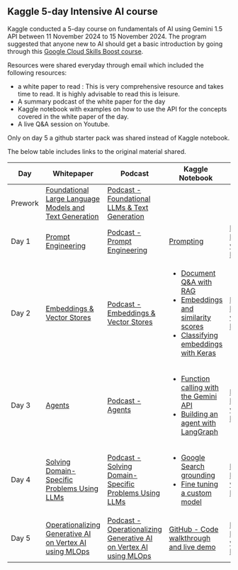 ## **Kaggle 5-day Intensive AI course**

Kaggle conducted a 5-day course on fundamentals of AI using Gemini 1.5 API between 11 November 2024 to 15 November 2024. The program suggested that anyone new to AI should get a basic introduction by going through this [Google Cloud Skills Boost course](https://www.cloudskillsboost.google/paths/118/course_templates/536). 

Resources were shared everyday through email which included the following resources:
- a white paper to read : This is very comprehensive resource and takes time to read. It is highly advisable to read this is leisure.
- A summary podcast of the white paper for the day
- Kaggle notebook with examples on how to use the API for the concepts covered in the white paper of the day.
- A live Q&A session on Youtube.

Only on day 5 a github starter pack was shared instead of Kaggle notebook.

The below table includes links to the original material shared.

| **Day** | **Whitepaper** | **Podcast** | **Kaggle Notebook** | **Q&A session** |
|---------|----------------|-------------|--------------|-----------------|
| Prework |[Foundational Large Language Models and Text Generation](https://www.kaggle.com/whitepaper-foundational-llm-and-text-generation)|[Podcast - Foundational LLMs & Text Generation](https://youtu.be/mQDlCZZsOyo?si=E3ONit-xu08mZYAM) | | |
| Day 1 |[Prompt Engineering](https://www.kaggle.com/whitepaper-prompt-engineering)|[Podcast - Prompt Engineering](https://youtu.be/F_hJ2Ey4BNc?si=nQPcbJojt0A2u1JM) | [Prompting](https://www.kaggle.com/code/markishere/day-1-prompting)| [Day 1 Livestream with Paige Bailey](https://youtu.be/kpRyiJUUFxY?si=JM_OXnIJESuwqwI9) |
| Day 2 |[Embeddings & Vector Stores](https://www.kaggle.com/whitepaper-embeddings-and-vector-stores)|[Podcast - Embeddings & Vector Stores](https://youtu.be/1CC39K76Nqs?si=sA90AHRDwlf0i2IU) | <ul><li>[Document Q&A with RAG](https://www.kaggle.com/code/markishere/day-2-document-q-a-with-rag)</li><li>[Embeddings and similarity scores](https://www.kaggle.com/code/markishere/day-2-embeddings-and-similarity-scores)</li><li>[Classifying embeddings with Keras](https://www.kaggle.com/code/markishere/day-2-classifying-embeddings-with-keras)</li></ul>| [Day 2 Livestream with Paige Bailey](https://www.youtube.com/live/86GZC56rQCc?si=b4ldBfcvKThO8F9T) |
| Day 3 |[Agents](https://www.kaggle.com/whitepaper-agents)|[Podcast - Agents](https://youtu.be/H4gZd4BCrDQ?si=paD4cT3buy6YBxzy) | <ul><li>[Function calling with the Gemini API](https://www.kaggle.com/code/markishere/day-3-function-calling-with-the-gemini-api)</li><li>[Building an agent with LangGraph](https://www.kaggle.com/code/markishere/day-3-building-an-agent-with-langgraph/)</li></ul>| [Day 3 Livestream with Paige Bailey](https://www.youtube.com/live/HQUtMWoTAD4?si=tudbSgls0EnH-Ux6) |
| Day 4 |[Solving Domain-Specific Problems Using LLMs](https://www.kaggle.com/whitepaper-solving-domains-specific-problems-using-llms)|[Podcast - Solving Domain-Specific Problems Using LLMs](https://youtu.be/b1a4ZOQ8XdI?si=_fFLD04oBQ-tdazO) | <ul><li>[Google Search grounding](https://www.kaggle.com/code/markishere/day-4-google-search-grounding)</li><li>[Fine tuning a custom model](https://www.kaggle.com/code/markishere/day-4-fine-tuning-a-custom-model)</li></ul>| [Day 4 Livestream with Paige Bailey](https://www.youtube.com/live/odvuLMJWUSU?si=xLoWMbZgYFcjsDyA) |
| Day 5 |[Operationalizing Generative AI on Vertex AI using MLOps](https://www.kaggle.com/whitepaper-operationalizing-generative-ai-on-vertex-ai-using-mlops) | [Podcast - Operationalizing Generative AI on Vertex AI using MLOps](https://youtu.be/k9S6IhiUUj4?si=SA-ApLx3I9BJyQuE) | [GitHub - Code walkthrough and live demo](https://github.com/GoogleCloudPlatform/generative-ai/tree/main/gemini/sample-apps/e2e-gen-ai-app-starter-pack) | [Day 5 Livestream with Paige Bailey](https://www.youtube.com/live/uCFW0i9xrBc?si=xXxbPdWsTMFKPYGy) |
